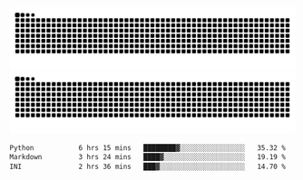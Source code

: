 ![Snake Animation](https://raw.githubusercontent.com/tomhea/tomhea/output/github-contribution-grid-snake-dark.svg#gh-dark-mode-only)
![Snake Animation](https://raw.githubusercontent.com/tomhea/tomhea/output/github-contribution-grid-snake.svg#gh-light-mode-only)

<p></p>

<!--START_SECTION:waka-->

```txt
Python           6 hrs 15 mins   ████████▓░░░░░░░░░░░░░░░░   35.32 %
Markdown         3 hrs 24 mins   ████▓░░░░░░░░░░░░░░░░░░░░   19.19 %
INI              2 hrs 36 mins   ███▓░░░░░░░░░░░░░░░░░░░░░   14.70 %
```

<!--END_SECTION:waka-->
